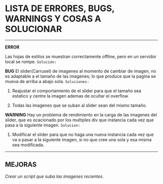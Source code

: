 # LISTA DE ERRORES, BUGS, WARNINGS Y COSAS A SOLUCIONAR #

_________________________________________________________________

**ERROR**

Las hojas de estilos se muestran correctamente offline, pero
en un servidor local se rompe.
`Solución:`

**BUG**
El slider(Carrusel) de imagenes al momento de cambiar de imagen,
no es adaptable a el tamaño de las imagenes; lo que produce que
la pagina se mueva de arriba a abajo sola.
`Soluciones:`

1. Reajustar el comportamiento de el slider para que el tamaño
   sea estatico y centre la imagen ademas de ocultar el overflow.

2. Todas las imagenes que se suban al slider sean del mismo
   tamaño.

**WARNING**
Hay un problema de rendimiento en la carga de las imagenes del
slider, que es ocacionado por los multiples div que instancia
cada vez que pasa a la siguiente imagen.
`Solucion:`

1. Modificar el slider para que no haga una nueva instancia
   cada vez que va a pasar a la siguiente imagen, si no que
   cree una sola y esa misma sea modificada.

_________________________________________________________________

## MEJORAS ##

_Crear un script que suba las imagenes recientes_.
